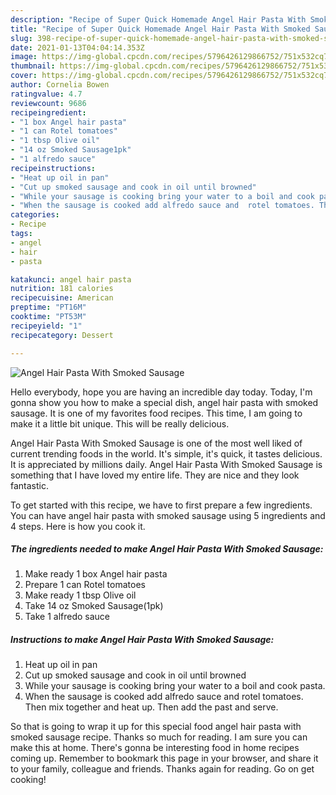 ```yaml
---
description: "Recipe of Super Quick Homemade Angel Hair Pasta With Smoked Sausage"
title: "Recipe of Super Quick Homemade Angel Hair Pasta With Smoked Sausage"
slug: 398-recipe-of-super-quick-homemade-angel-hair-pasta-with-smoked-sausage
date: 2021-01-13T04:04:14.353Z
image: https://img-global.cpcdn.com/recipes/5796426129866752/751x532cq70/angel-hair-pasta-with-smoked-sausage-recipe-main-photo.jpg
thumbnail: https://img-global.cpcdn.com/recipes/5796426129866752/751x532cq70/angel-hair-pasta-with-smoked-sausage-recipe-main-photo.jpg
cover: https://img-global.cpcdn.com/recipes/5796426129866752/751x532cq70/angel-hair-pasta-with-smoked-sausage-recipe-main-photo.jpg
author: Cornelia Bowen
ratingvalue: 4.7
reviewcount: 9686
recipeingredient:
- "1 box Angel hair pasta"
- "1 can Rotel tomatoes"
- "1 tbsp Olive oil"
- "14 oz Smoked Sausage1pk"
- "1 alfredo sauce"
recipeinstructions:
- "Heat up oil in pan"
- "Cut up smoked sausage and cook in oil until browned"
- "While your sausage is cooking bring your water to a boil and cook pasta."
- "When the sausage is cooked add alfredo sauce and  rotel tomatoes. Then mix together and heat up. Then add the past and serve."
categories:
- Recipe
tags:
- angel
- hair
- pasta

katakunci: angel hair pasta 
nutrition: 181 calories
recipecuisine: American
preptime: "PT16M"
cooktime: "PT53M"
recipeyield: "1"
recipecategory: Dessert

---
```



![Angel Hair Pasta With Smoked Sausage](https://img-global.cpcdn.com/recipes/5796426129866752/751x532cq70/angel-hair-pasta-with-smoked-sausage-recipe-main-photo.jpg)

Hello everybody, hope you are having an incredible day today. Today, I'm gonna show you how to make a special dish, angel hair pasta with smoked sausage. It is one of my favorites food recipes. This time, I am going to make it a little bit unique. This will be really delicious.

Angel Hair Pasta With Smoked Sausage is one of the most well liked of current trending foods in the world. It's simple, it's quick, it tastes delicious. It is appreciated by millions daily. Angel Hair Pasta With Smoked Sausage is something that I have loved my entire life. They are nice and they look fantastic.




To get started with this recipe, we have to first prepare a few ingredients. You can have angel hair pasta with smoked sausage using 5 ingredients and 4 steps. Here is how you cook it.

<!--inarticleads1-->

##### The ingredients needed to make Angel Hair Pasta With Smoked Sausage:

1. Make ready 1 box Angel hair pasta
1. Prepare 1 can Rotel tomatoes
1. Make ready 1 tbsp Olive oil
1. Take 14 oz Smoked Sausage(1pk)
1. Take 1 alfredo sauce




<!--inarticleads2-->

##### Instructions to make Angel Hair Pasta With Smoked Sausage:

1. Heat up oil in pan
1. Cut up smoked sausage and cook in oil until browned
1. While your sausage is cooking bring your water to a boil and cook pasta.
1. When the sausage is cooked add alfredo sauce and  rotel tomatoes. Then mix together and heat up. Then add the past and serve.




So that is going to wrap it up for this special food angel hair pasta with smoked sausage recipe. Thanks so much for reading. I am sure you can make this at home. There's gonna be interesting food in home recipes coming up. Remember to bookmark this page in your browser, and share it to your family, colleague and friends. Thanks again for reading. Go on get cooking!
